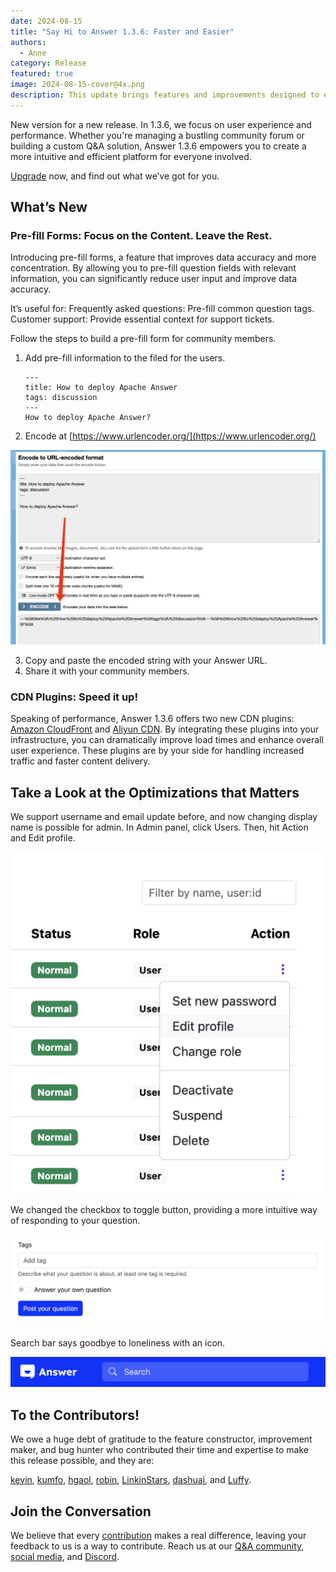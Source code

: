 ```yaml
---
date: 2024-08-15
title: "Say Hi to Answer 1.3.6: Faster and Easier"
authors:
  - Anne
category: Release
featured: true
image: 2024-08-15-cover@4x.png
description: This update brings features and improvements designed to enhance both user experience and loading speed.
---
```


New version for a new release. In 1.3.6, we focus on user experience and performance. Whether you're managing a bustling community forum or building a custom Q&A solution, Answer 1.3.6 empowers you to create a more intuitive and efficient platform for everyone involved.

[Upgrade](https://answer.apache.org/docs/upgrade) now, and find out what we’ve got for you.

## What’s New

### Pre-fill Forms: Focus on the Content. Leave the Rest.

Introducing pre-fill forms, a feature that improves data accuracy and more concentration. By allowing you to pre-fill question fields with relevant information, you can significantly reduce user input and improve data accuracy.

It’s useful for:
Frequently asked questions: Pre-fill common question tags.
Customer support: Provide essential context for support tickets.

Follow the steps to build a pre-fill form for community members.

1. Add pre-fill information to the filed for the users.

   ```
   ---
   title: How to deploy Apache Answer
   tags: discussion
   ---
   How to deploy Apache Answer?
   ```

2. Encode at [https://www.urlencoder.org/](https://www.urlencoder.org/)

![Encode](Encode.jpeg)

3. Copy and paste the encoded string with your Answer URL.
4. Share it with your community members.

### CDN Plugins: Speed it up!

Speaking of performance, Answer 1.3.6 offers two new CDN plugins: [Amazon CloudFront](https://github.com/apache/answer-plugins/tree/main/cdn-s3) and [Aliyun CDN](https://github.com/apache/answer-plugins/tree/main/cdn-aliyun). By integrating these plugins into your infrastructure, you can dramatically improve load times and enhance overall user experience. These plugins are by your side for handling increased traffic and faster content delivery.

## Take a Look at the Optimizations that Matters

We support username and email update before, and now changing display name is possible for admin. In Admin panel, click Users. Then, hit Action and Edit profile.

![Edit Display Name](Edit%20Display%20Name.png)

We changed the checkbox to toggle button, providing a more intuitive way of responding to your question.

![Toggle Button](Toggle.png)

Search bar says goodbye to loneliness with an icon.

![Search Icon](Search%20Icon.png)

## To the Contributors!

We owe a huge debt of gratitude to the feature constructor, improvement maker, and bug hunter who contributed their time and expertise to make this release possible, and they are:

[kevin](https://github.com/kevingil), [kumfo](https://github.com/kumfo), [hgaol](https://github.com/hgaol), [robin](https://github.com/robinv8), [LinkinStars](https://github.com/LinkinStars), [dashuai](https://github.com/shuashuai), and [Luffy](https://github.com/sy-records).

## Join the Conversation

We believe that every [contribution](https://answer.apache.org/community/contributing#get-involved) makes a real difference, leaving your feedback to us is a way to contribute. Reach us at our [Q&A community](https://meta.answer.dev/), [social media](https://x.com/AnswerDev), and [Discord](https://discord.gg/a6PZZbfnFx).

